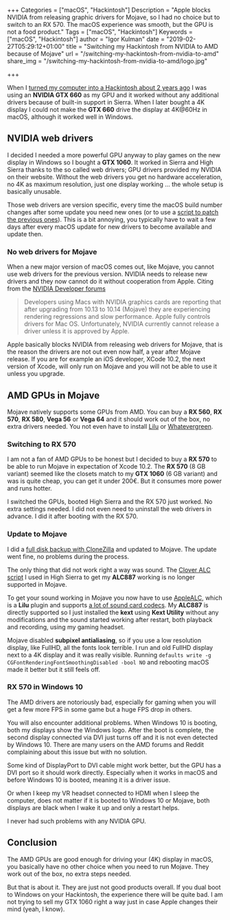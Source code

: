 +++
Categories = ["macOS", "Hackintosh"]
Description = "Apple blocks NVIDIA from releasing graphic drivers for Mojave, so I had no choice but to switch to an RX 570. The macOS experience was smooth, but the GPU is not a food product."
Tags = ["macOS", "Hackintosh"]
Keywords = ["macOS", "Hackintosh"]
author = "Igor Kulman"
date = "2019-02-27T05:29:12+01:00"
title = "Switching my Hackintosh from NVIDIA to AMD because of Mojave"
url = "/switching-my-hackintosh-from-nvidia-to-amd"
share_img = "/switching-my-hackintosh-from-nvidia-to-amd/logo.jpg"

+++

When I [turned my computer into a Hackintosh about 2 years ago](/my-experience-running-a-hackintosh/) I was using an **NVIDIA GTX 660** as my GPU and it worked without any additional drivers because of built-in support in Sierra. When I later bought a 4K display I could not make the **GTX 660** drive the display at 4K@60Hz in macOS, although it worked well in Windows. 

## NVIDIA web drivers

I decided I needed a more powerful GPU anyway to play games on the new display in Windows so I bought a **GTX 1060**. It worked in Sierra and High Sierra thanks to the so called web drivers; GPU drivers provided my NVIDIA on their website. Without the web drivers you get no hardware acceleration, no 4K as maximum resolution, just one display working ... the whole setup is basically unusable. 

Those web drivers are version specific, every time the macOS build number changes after some update you need new ones (or to use a [script to patch the previous ones](https://github.com/Benjamin-Dobell/nvidia-update)). This is a bit annoying, you typically have to wait a few days after every macOS update for new drivers to become available and update then. 

### No web drivers for Mojave

When a new major version of macOS comes out, like Mojave, you cannot use web drivers for the previous version. NVIDIA needs to release new drivers and they now cannot do it without cooperation from Apple. Citing from the [NVIDIA Developer forums](https://devtalk.nvidia.com/default/topic/1043070/announcements/faq-about-macos-10-14-mojave-nvidia-drivers/)

> Developers using Macs with NVIDIA graphics cards are reporting that after upgrading from 10.13 to 10.14 (Mojave) they are experiencing rendering regressions and slow performance. Apple fully controls drivers for Mac OS. Unfortunately, NVIDIA currently cannot release a driver unless it is approved by Apple.

Apple basically blocks NVIDIA from releasing web drivers for Mojave, that is the reason the drivers are not out even now half, a year after Mojave release. If you are for example an iOS developer, XCode 10.2, the next version of Xcode, will only run on Mojave and you will not be able to use it unless you upgrade. 

## AMD GPUs in Mojave

Mojave natively supports some GPUs from AMD. You can buy a **RX 560**, **RX 570**, **RX 580**, **Vega 56** or **Vega 64** and it should work out of the box, no extra drivers needed. You not even have to install [Lilu](https://github.com/acidanthera/Lilu) or [Whatevergreen](https://github.com/acidanthera/WhateverGreen).  

<!--more-->

### Switching to RX 570

I am not a fan of AMD GPUs to be honest but I decided to buy a **RX 570** to be able to run Mojave in expectation of Xcode 10.2. The **RX 570** (8 GB variant) seemed like the closets match to my **GTX 1060** (6 GB variant) and was is quite cheap, you can get it under 200€. But it consumes more power and runs hotter.

I switched the GPUs, booted High Sierra and the RX 570 just worked. No extra settings needed. I did not even need to uninstall the web drivers in advance. I did it after booting with the RX 570. 

### Update to Mojave

I did a [full disk backup with CloneZilla](/using-clonezilla-for-hackintosh-backups/) and updated to Mojave. The update went fine, no problems during the process. 

The only thing that did not work right a way was sound. The [Clover ALC script](https://github.com/toleda/audio_CloverALC) I used in High Sierra to get my **ALC887** working is no longer supported in Mojave. 

To get your sound working in Mojave you now have to use [AppleALC](https://github.com/acidanthera/AppleALC), which is a **Lilu** plugin and supports [a lot of sound card codecs](https://github.com/acidanthera/AppleALC/wiki/Supported-codecs). My **ALC887** is directly supported so I just installed the **kext** using **Kext Utility** without any modifications and the sound started working after restart, both playback and recording, using my gaming headset. 

Mojave disabled **subpixel antialiasing**, so if you use a low resolution display, like FullHD, all the fonts look terrible. I run and old FullHD display next to a 4K display and it was really visible. Running `defaults write -g CGFontRenderingFontSmoothingDisabled -bool NO` and rebooting macOS made it better but it still feels off.

### RX 570 in Windows 10

The AMD drivers are notoriously bad, especially for gaming when you will get a few more FPS in some game but a huge FPS drop in others. 

You will also encounter additional problems. When Windows 10 is booting, both my displays show the Windows logo. After the boot is complete, the second display connected via DVI just turns off and it is not even detected by Windows 10. There are many users on the AMD forums and Reddit complaining about this issue but with no solution. 

Some kind of DisplayPort to DVI cable might work better, but the GPU has a DVI port so it should work directly. Especially when it works in macOS and before Windows 10 is booted, meaning it is a driver issue. 

Or when I keep my VR headset connected to HDMI when I sleep the computer, does not matter if it is booted to Windows 10 or Mojave, both displays are black when I wake it up and only a restart helps. 

I never had such problems with any NVIDIA GPU.

## Conclusion

The AMD GPUs are good enough for driving your (4K) display in macOS, you basically have no other choice when you need to run Mojave. They work out of the box, no extra steps needed. 

But that is about it. They are just not good products overall. If you dual boot to Windows on your Hackintosh, the experience there will be quite bad. I am not trying to sell my GTX 1060 right a way just in case Apple changes their mind (yeah, I know).